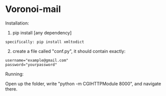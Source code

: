Voronoi-mail
===========

Installation:

  1) pip install [any dependency]
  
    specifically: pip install xmltodict

  2) create a file called "conf.py", it should contain exactly:
    
	username="example@gmail.com"
    password="yourpassword"

Running:

  Open up the folder, write "python -m CGIHTTPModule 8000", and navigate there.
  
